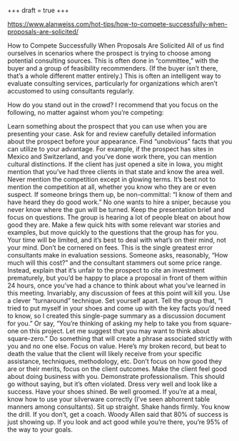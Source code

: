 +++
draft = true
+++

https://www.alanweiss.com/hot-tips/how-to-compete-successfully-when-proposals-are-solicited/

How to Compete Successfully When Proposals Are Solicited
All of us find ourselves in scenarios where the prospect is trying to choose among potential consulting sources. This is often done in “committee,” with the buyer and a group of feasibility recommenders. (If the buyer isn’t there, that’s a whole different matter entirely.) This is often an intelligent way to evaluate consulting services, particularly for organizations which aren’t accustomed to using consultants regularly.

How do you stand out in the crowd? I recommend that you focus on the following, no matter against whom you’re competing:

Learn something about the prospect that you can use when you are presenting your case. Ask for and review carefully detailed information about the prospect before your appearance. Find “unobvious” facts that you can utilize to your advantage. For example, if the prospect has sites in Mexico and Switzerland, and you’ve done work there, you can mention cultural distinctions. If the client has just opened a site in Iowa, you might mention that you’ve had three clients in that state and know the area well.
Never mention the competition except in glowing terms. It’s best not to mention the competition at all, whether you know who they are or even suspect. If someone brings them up, be non-committal: “I know of them and have heard they do good work.” No one wants to hire a sniper, because you never know where the gun will be turned.
Keep the presentation brief and focus on questions. The group is hearing a lot of people bleat on about how good they are. Make a few quick hits with some relevant war stories and examples, but move quickly to the questions that the group has for you. Your time will be limited, and it’s best to deal with what’s on their mind, not your mind.
Don’t be cornered on fees. This is the single greatest error consultants make in evaluation sessions. Someone asks, reasonably, “How much will this cost?” and the consultant stammers out some price range. Instead, explain that it’s unfair to the prospect to cite an investment prematurely, but you’d be happy to place a proposal in front of them within 24 hours, once you’ve had a chance to think about what you’ve learned in this meeting. Invariably, any discussion of fees at this point will kill you.
Use a clever “turnaround” technique. Set yourself apart. Tell the group that, “I tried to put myself in your shoes and come up with the key facts you’d need to know, so I created this single-page summary as a discussion document for you.” Or say, “You’re thinking of asking my help to take you from square-one on this project. Let me suggest that you may want to think about square-zero.” Do something that will create a phrase associated strictly with you and no one else.
Focus on value. Here’s my broken record, but beat to death the value that the client will likely receive from your specific assistance, techniques, methodology, etc. Don’t focus on how good they are or their merits, focus on the client outcomes. Make the client feel good about doing business with you.
Demonstrate professionalism. This should go without saying, but it’s often violated. Dress very well and look like a success. Have your shoes shined. Be well groomed. If you’re at a meal, know how to use your silverware correctly (I’ve seen abhorrent table manners among consultants). Sit up straight. Shake hands firmly. You know the drill. If you don’t, get a coach.
Woody Allen said that 80% of success is just showing up. If you look and act good while you’re there, you’re 95% of the way to your goals.
